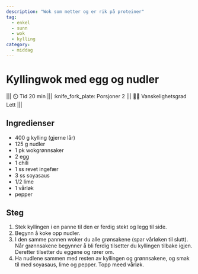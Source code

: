```yaml
---
description: "Wok som metter og er rik på proteiner"
tag:
  - enkel
  - sunn
  - wok
  - kylling
category:
  - middag
---
```


# Kyllingwok med egg og nudler

||| :timer_clock: Tid
20 min
||| :knife_fork_plate: Porsjoner
2
||| :cook: Vanskelighetsgrad
Lett
|||

## Ingredienser

- 400 g kylling (gjerne lår)
- 125 g nudler
- 1 pk wokgrønnsaker
- 2 egg
- 1 chili
- 1 ss revet ingefær
- 3 ss soyasaus
- 1/2 lime
- 1 vårløk
- pepper

## Steg

1. Stek kyllingen i en panne til den er ferdig stekt og legg til side.
2. Begynn å koke opp nudler.
3. I den samme pannen woker du alle grønsakene (spar vårløken til slutt). Når
   grønnsakene begynner å bli ferdig tilsetter du kyllingen tilbake igjen. Deretter
   tilsetter du eggene og rører om.
4. Ha nudlene sammen med resten av kyllingen og grønnsakene, og smak til med soyasaus,
   lime og pepper. Topp meed vårløk.
